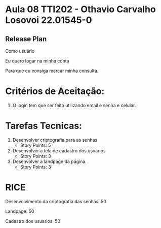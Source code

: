 # Aula 08 TTI202 - Othavio Carvalho Losovoi 22.01545-0

## Release Plan

Como usuário 

Eu quero logar na minha conta 

Para que eu consiga marcar minha consulta.


# Critérios de Aceitação:
1. O login tem que ser feito utilizando email e senha e celular.

# Tarefas Tecnicas:
1. Desenvolver criptografia para as senhas
    - Story Points: 5
2. Desenvolver a tela de cadastro dos usuarios
    - Story Points: 3
3. Desenvolver a landpage da página.
    - Story Points: 3


# RICE
Desenvolvimento da criptografia das senhas: 50

Landpage: 50

Cadastro dos usuarios: 50